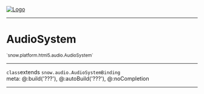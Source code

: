 
[![Logo](../../../../../images/logo.png)](../../../../../api/index.html)

---



<h1>AudioSystem</h1>
<small>`snow.platform.html5.audio.AudioSystem`</small>



---

`class`extends <code><span>snow.audio.AudioSystemBinding</span></code>
<span class="meta">
<br/>meta: @:build(&#x27;???&#x27;), @:autoBuild(&#x27;???&#x27;), @:noCompletion
</span>


---

&nbsp;
&nbsp;

